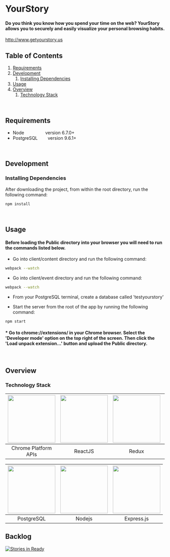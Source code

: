 
# YourStory
#### Do you think you know how you spend your time on the web? YourStory allows you to securely and easily visualize your personal browsing habits.

http://www.getyourstory.us

## Table of Contents
1. [Requirements](#requirements)
1. [Development](#development)
    1. [Installing Dependencies](#installing-dependencies)
1. [Usage](#usage)
1. [Overview](#overview)
    1. [Technology Stack](#technology-stack)

<br>

## Requirements

- Node    &ensp;&ensp;&ensp;&ensp;&ensp;&ensp;&ensp;&ensp;&ensp;version 6.7.0+
- PostgreSQL &ensp;&ensp;&ensp;&ensp;version 9.6.1+


<br>

## Development

### Installing Dependencies
After downloading the project, from within the root directory, run the following command:

```sh
npm install
```

<br>

## Usage

#### Before loading the Public directory into your browser you will need to run the commands listed below. 

* Go into client/content directory and run the following command:
```sh
webpack --watch
```

* Go into client/event directory and run the following command: 
```sh
webpack --watch
```

* From your PostgreSQL terminal, create a database called 'testyourstory'


* Start the server from the root of the app by running the following command:
```sh
npm start
```

####  * Go to chrome://extensions/ in your Chrome browser. Select the 'Developer mode' option on the top right of the screen. Then click the 'Load unpack extension...' button and upload the Public directory.

<br>

## Overview

### Technology Stack
<img src="https://developer.chrome.com/static/images/chrome-logo_2x.png" width="150px">|<img src="http://pblackops.github.io/react/images/react.png" width="150px">|<img src="https://raw.githubusercontent.com/reactjs/redux/master/logo/logo.png" width="150px">|<img src="https://www.webshrinker.com/wp-content/uploads/2016/06/logo.png" width="150px"> | <img src="https://raw.githubusercontent.com/bgilham/HaveIBeenPwned-Alfred/master/docs/hibp_logo.png" width="150px"> 
:---: | :---: | :---: | :---: | :---: |
Chrome Platform APIs|ReactJS|Redux|WebShrinker API|haveibeenpwned API

<img src="https://upload.wikimedia.org/wikipedia/commons/thumb/2/29/Postgresql_elephant.svg/540px-Postgresql_elephant.svg.png" width="150px"> | <img src="http://i.imgur.com/hi6gCzf.png" width="150px">|<img src="http://i.imgur.com/jK9PTgu.png" width="150px">
:---: | :---: | :---: |
PostgreSQL|Nodejs|Express.js


## Backlog

[![Stories in Ready](https://badge.waffle.io/XXHR/YourStory-2.0.png?label=ready&title=Ready)](https://waffle.io/XXHR/YourStory-2.0)
